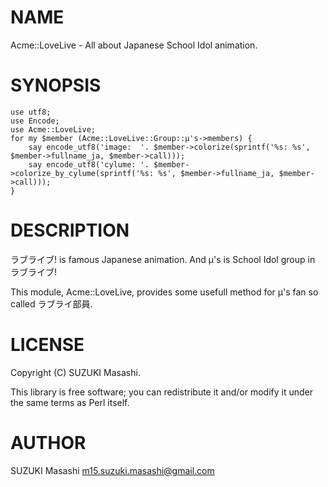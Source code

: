 # NAME

Acme::LoveLive - All about Japanese School Idol animation.

# SYNOPSIS

    use utf8;
    use Encode;
    use Acme::LoveLive;
    for my $member (Acme::LoveLive::Group::μ's->members) {
        say encode_utf8('image:  '. $member->colorize(sprintf('%s: %s', $member->fullname_ja, $member->call)));
        say encode_utf8('cylume: '. $member->colorize_by_cylume(sprintf('%s: %s', $member->fullname_ja, $member->call)));
    }

# DESCRIPTION

ラブライブ! is famous Japanese animation.
And μ's is School Idol group in ラブライブ!

This module, Acme::LoveLive, provides some usefull method  for μ's fan so called ラブライ部員.

# LICENSE

Copyright (C) SUZUKI Masashi.

This library is free software; you can redistribute it and/or modify
it under the same terms as Perl itself.

# AUTHOR

SUZUKI Masashi <m15.suzuki.masashi@gmail.com>
